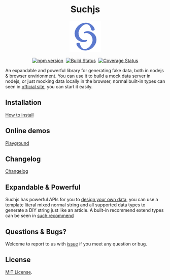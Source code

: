 <h1 align="center">Suchjs</h1>

<div align="center">
  
  ![Suchjs Logo](./source/image/logo.png)

</div>
<div align="center">

[![npm version](https://badge.fury.io/js/suchjs.svg)](https://badge.fury.io/js/suchjs)&nbsp;&nbsp;[![Build Status](https://travis-ci.com/suchjs/such.svg?branch=master)](https://travis-ci.com/suchjs/such)&nbsp;&nbsp;[![Coverage Status](https://coveralls.io/repos/github/suchjs/such/badge.svg?branch=master)](https://coveralls.io/github/suchjs/such?branch=master)

</div>


An expandable and powerful library for generating fake data, both in nodejs & browser envirionment. You can use it to build a mock data server in nodejs, or just mocking data locally in the browser, normal built-in types can seen in [official site](https://www.suchjs.com/?locale=en-US), you can start it easily.

## Installation

[How to install](https://suchjs.github.io/vp-suchjs/en/installation.html)

## Online demos

[Playground](https://suchjs.github.io/vp-suchjs/en/playground.html)
## Changelog

[Changelog](./CHANGELOG.md)
## Expandable & Powerful 

Suchjs has powerful APIs for you to [design your own data](https://suchjs.github.io/vp-suchjs/en/api.html#such-define), you can use a template literal mixed normal string and all supported data types to generate a DIY string just like an article. A built-in recommend extend types can be seen in [such:recommend](./src/extends/recommend.ts)
## Questions & Bugs?

Welcome to report to us with [issue](https://github.com/suchjs/such/issues) if you meet any question or bug. 

## License

[MIT License](./LICENSE).
